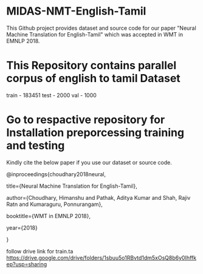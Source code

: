 # MIDAS-NMT-English-Tamil

This Github project provides dataset and source code for our paper "Neural Machine Translation for English-Tamil" which was accepted in WMT in EMNLP 2018.

This Repository contains parallel corpus of english to tamil Dataset
=======================
train - 183451
test - 2000
val - 1000

# Go to respactive repository for Installation preporcessing training and testing 

Kindly cite the below paper if you use our dataset or source code.

@inproceedings{choudhary2018neural,

 title={Neural Machine Translation for English-Tamil},

 author={Choudhary, Himanshu and Pathak, Aditya Kumar and Shah, Rajiv Ratn and Kumaraguru, Ponnurangam},

 booktitle={WMT in EMNLP 2018},

 year={2018}

}



follow drive link for train.ta
https://drive.google.com/drive/folders/1sbuu5o1RBvtd1dm5xOsQ8b6y0Ihffkep?usp=sharing
